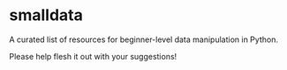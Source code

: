 # smalldata

A curated list of resources for beginner-level data manipulation in Python.

Please help flesh it out with your suggestions!


